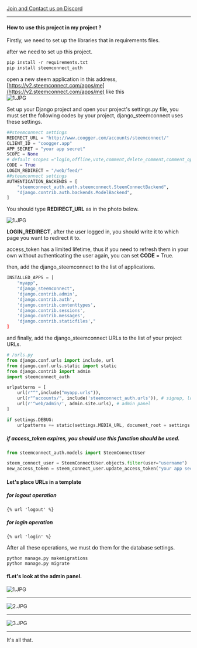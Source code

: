 [Join and Contact us on Discord](https://discord.gg/avmdZJa)

------

#### How to use this project in my project ?

Firstly, we need to set up the libraries that in requirements files.

after we need to set up this project.

```python
pip install -r requirements.txt
pip install steemconnect_auth
```

open a new steem application in this address, [https://v2.steemconnect.com/apps/me](https://v2.steemconnect.com/apps/me) like this
<br>
![1.JPG](https://cdn.steemitimages.com/DQmUuKDj9mzR29bKkXq6Z7r7uaVT1Q3NV6QuBFTGe3WE4Qh/1.JPG)

Set up your Django project and open your project's settings.py file, you must set the following codes by your project, django_steemconnect uses these settings.

```python
##steemconnect settings
REDIRECT_URL = "http://www.coogger.com/accounts/steemconnect/"
CLIENT_ID = "coogger.app"
APP_SECRET = "your app secret"
SCOPE = None
# default scopes ="login,offline,vote,comment,delete_comment,comment_options,custom_json,claim_reward_balance"
CODE = True
LOGIN_REDIRECT = "/web/feed/"
##steemconnect settings
AUTHENTICATION_BACKENDS = [
    "steemconnect_auth.auth.steemconnect.SteemConnectBackend",
    "django.contrib.auth.backends.ModelBackend",
]
```
You should type **REDIRECT_URL** as in the photo below.

![1.JPG](https://cdn.steemitimages.com/DQmRYNKg9z6D9PEmkeSFqiuHpUEjmeEqA36HjrLaqSxgUMQ/1.JPG)

**LOGIN_REDIRECT**, after the user logged in, you should write it to which page you want to redirect it to.

access_token has a limited lifetime, thus if you need to refresh them in your own without authenticating the user again, you can set **CODE** = True.

then, add the django_steemconnect to the list of applications.

```python
INSTALLED_APPS = [
    "myapp",
    "django_steemconnect",
    'django.contrib.admin',
    'django.contrib.auth',
    'django.contrib.contenttypes',
    'django.contrib.sessions',
    'django.contrib.messages',
    'django.contrib.staticfiles',"
]
```
and finally, add the django_steemconnect URLs to the list of your project URLs.

```python
# /urls.py
from django.conf.urls import include, url
from django.conf.urls.static import static
from django.contrib import admin
import steemconnect_auth

urlpatterns = [
    url(r"^",include("myapp.urls")),
    url(r"^accounts/", include('steemconnect_auth.urls')), # signup, login or create new user
    url(r'^web/admin/', admin.site.urls), # admin panel
]

if settings.DEBUG:
    urlpatterns += static(settings.MEDIA_URL, document_root = settings.MEDIA_ROOT)
```

##### if access_token expires, you should use this function should be used.

```python
from steemconnect_auth.models import SteemConnectUser

steem_connect_user = SteemConnectUser.objects.filter(user="username")
new_access_token = steem_connect_user.update_access_token("your app secret")
```

#### Let's place URLs in a template

##### for logout operation
```
{% url 'logout' %}
```


##### for login operation
```
{% url 'login' %}
```

After all these operations, we must do them for the database settings.

```
python manage.py makemigrations
python manage.py migrate
```

#### fLet's look at the admin panel.

![1.JPG](https://cdn.steemitimages.com/DQmc4FyM4kQ1ZBP8ihDfCp6vWq4E8Aia3A1aiRpWP4Po4so/1.JPG)

----

![2.JPG](https://cdn.steemitimages.com/DQmPkJbQZqr7e99enWg12vVnH4sCoKTbBWdjZ679ZEBxKLF/2.JPG)

----

![3.JPG](https://cdn.steemitimages.com/DQmdj7hL26xpXGQTVdfrQDzkcCqcsQaBWBnYs5ARuUao4Gg/3.JPG)

----

It's all that.
